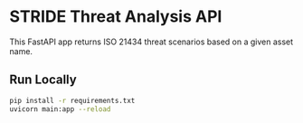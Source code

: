 # STRIDE Threat Analysis API

This FastAPI app returns ISO 21434 threat scenarios based on a given asset name.

## Run Locally

```bash
pip install -r requirements.txt
uvicorn main:app --reload
